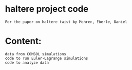 # haltere project code
	For the paper on haltere twist by Mohren, Eberle, Daniel
	
# Content: 
	data from COMSOL simulations
	code to run Euler-Lagrange simulations
	code to analyze data 